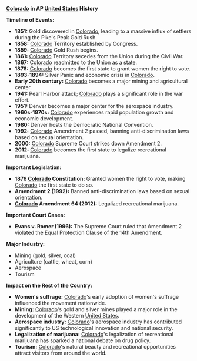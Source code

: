 **[Colorado](./../Colorado/) in AP [United States](./../United-States/) History**

**Timeline of Events:**

* **1851:** Gold discovered in [Colorado](./../Colorado/), leading to a massive influx of settlers during the Pike's Peak Gold Rush.
* **1858:** [Colorado](./../Colorado/) Territory established by Congress.
* **1859:** [Colorado](./../Colorado/) Gold Rush begins.
* **1861:** [Colorado](./../Colorado/) Territory secedes from the Union during the Civil War.
* **1867:** [Colorado](./../Colorado/) readmitted to the Union as a state.
* **1876:** [Colorado](./../Colorado/) becomes the first state to grant women the right to vote.
* **1893-1894:** Silver Panic and economic crisis in [Colorado](./../Colorado/).
* **Early 20th century:** [Colorado](./../Colorado/) becomes a major mining and agricultural center.
* **1941:** Pearl Harbor attack; [Colorado](./../Colorado/) plays a significant role in the war effort.
* **1951:** Denver becomes a major center for the aerospace industry.
* **1960s-1970s:** [Colorado](./../Colorado/) experiences rapid population growth and economic development.
* **1980:** Denver hosts the Democratic National Convention.
* **1992:** [Colorado](./../Colorado/) Amendment 2 passed, banning anti-discrimination laws based on sexual orientation.
* **2000:** [Colorado](./../Colorado/) Supreme Court strikes down Amendment 2.
* **2012:** [Colorado](./../Colorado/) becomes the first state to legalize recreational marijuana.

**Important Legislation:**

* **1876 [Colorado](./../Colorado/) Constitution:** Granted women the right to vote, making [Colorado](./../Colorado/) the first state to do so.
* **Amendment 2 (1992):** Banned anti-discrimination laws based on sexual orientation.
* **[Colorado](./../Colorado/) Amendment 64 (2012):** Legalized recreational marijuana.

**Important Court Cases:**

* **Evans v. Romer (1996):** The Supreme Court ruled that Amendment 2 violated the Equal Protection Clause of the 14th Amendment.

**Major Industry:**

* Mining (gold, silver, coal)
* Agriculture (cattle, wheat, corn)
* Aerospace
* Tourism

**Impact on the Rest of the Country:**

* **Women's suffrage:** [Colorado](./../Colorado/)'s early adoption of women's suffrage influenced the movement nationwide.
* **Mining:** [Colorado](./../Colorado/)'s gold and silver mines played a major role in the development of the Western [United States](./../United-States/).
* **Aerospace industry:** [Colorado](./../Colorado/)'s aerospace industry has contributed significantly to US technological innovation and national security.
* **Legalization of marijuana:** [Colorado](./../Colorado/)'s legalization of recreational marijuana has sparked a national debate on drug policy.
* **Tourism:** [Colorado](./../Colorado/)'s natural beauty and recreational opportunities attract visitors from around the world.
